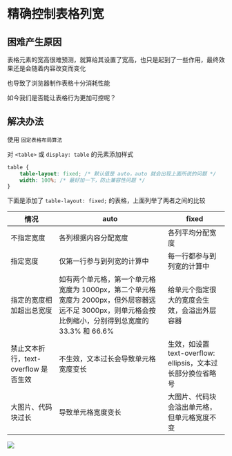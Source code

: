 # 精确控制表格列宽

## 困难产生原因

表格元素的宽高很难预测，就算给其设置了宽高，也只是起到了一些作用，最终效果还是会随着内容改变而变化

也导致了浏览器制作表格十分消耗性能

如今我们是否能让表格行为更加可控呢？

## 解决办法

使用 `固定表格布局算法`

对 `<table>` 或 `display: table` 的元素添加样式

```css
table {
    table-layout: fixed; /* 默认值是 auto，auto 就会出现上面所说的问题 */
    width: 100%; /* 最好加一下，防止兼容性问题 */
}
```

下面是添加了 `table-layout: fixed;` 的表格，上面列举了两者之间的比较

| 情况                                 | auto                                                         | fixed                                                        |
| ------------------------------------ | ------------------------------------------------------------ | ------------------------------------------------------------ |
| 不指定宽度                           | 各列根据内容分配宽度                                         | 各列平均分配宽度                                             |
| 指定宽度                             | 仅第一行参与到列宽的计算中                                   | 每一行都参与到列宽的计算中                                   |
| 指定的宽度相加超出总宽度             | 如有两个单元格，第一个单元格宽度为 1000px，第二个单元格宽度为 2000px，但外层容器远远不足 3000px，则单元格会按比例缩小，分别得到总宽度的 33.3% 和 66.6% | 给单元个指定很大的宽度会生效，会溢出外层容器                 |
| 禁止文本折行，text-overflow 是否生效 | 不生效，文本过长会导致单元格宽度变长                         | 生效，如设置 text-overflow: ellipsis，文本过长部分换位省略号 |
| 大图片、代码块过长                   | 导致单元格宽度变长                                           | 大图片、代码块会溢出单元格，但单元格宽度不变                 |

![](https://cdn.jsdelivr.net/gh/kingmusi/blogImages/img/20210411164652.png)